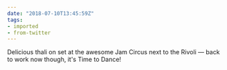 ```yaml
---
date: "2018-07-10T13:45:59Z"
tags:
- imported
- from-twitter
---
```

Delicious thali on set at the awesome Jam Circus next to the Rivoli — back to work now though, it's Time to Dance!

